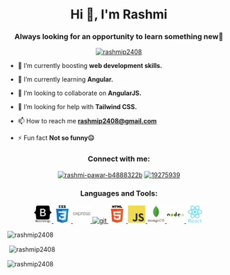 <h1 align="center">Hi 👋, I'm Rashmi</h1>
<h3 align="center">Always looking for an opportunity to learn something new🎯</h3>

<p align="center"> <a href="https://github.com/ryo-ma/github-profile-trophy"><img src="https://github-profile-trophy.vercel.app/?username=rashmip2408" alt="rashmip2408" /></a> </p>

- 🔭 I’m currently boosting **web development skills.**

- 🌱 I’m currently learning **Angular.**

- 👯 I’m looking to collaborate on **AngularJS.**

- 🤝 I’m looking for help with **Tailwind CSS.**

- 📫 How to reach me **rashmip2408@gmail.com**

- ⚡ Fun fact **Not so funny😐**

<h3 align="center">Connect with me:</h3>
<p align="center">
<a href="https://linkedin.com/in/rashmi-pawar-b4888322b" target="blank"><img align="center" src="https://raw.githubusercontent.com/rahuldkjain/github-profile-readme-generator/master/src/images/icons/Social/linked-in-alt.svg" alt="rashmi-pawar-b4888322b" height="30" width="40" /></a>
<a href="https://stackoverflow.com/users/19275939" target="blank"><img align="center" src="https://raw.githubusercontent.com/rahuldkjain/github-profile-readme-generator/master/src/images/icons/Social/stack-overflow.svg" alt="19275939" height="30" width="40" /></a>
</p>

<h3 align="center">Languages and Tools:</h3>
<p align="center"> <a href="https://getbootstrap.com" target="_blank" rel="noreferrer"> <img src="https://raw.githubusercontent.com/devicons/devicon/master/icons/bootstrap/bootstrap-plain-wordmark.svg" alt="bootstrap" width="40" height="40"/> </a> <a href="https://www.w3schools.com/css/" target="_blank" rel="noreferrer"> <img src="https://raw.githubusercontent.com/devicons/devicon/master/icons/css3/css3-original-wordmark.svg" alt="css3" width="40" height="40"/> </a> <a href="https://expressjs.com" target="_blank" rel="noreferrer"> <img src="https://raw.githubusercontent.com/devicons/devicon/master/icons/express/express-original-wordmark.svg" alt="express" width="40" height="40"/> </a> <a href="https://git-scm.com/" target="_blank" rel="noreferrer"> <img src="https://www.vectorlogo.zone/logos/git-scm/git-scm-icon.svg" alt="git" width="40" height="40"/> </a> <a href="https://www.w3.org/html/" target="_blank" rel="noreferrer"> <img src="https://raw.githubusercontent.com/devicons/devicon/master/icons/html5/html5-original-wordmark.svg" alt="html5" width="40" height="40"/> </a> <a href="https://developer.mozilla.org/en-US/docs/Web/JavaScript" target="_blank" rel="noreferrer"> <img src="https://raw.githubusercontent.com/devicons/devicon/master/icons/javascript/javascript-original.svg" alt="javascript" width="40" height="40"/> </a> <a href="https://www.mongodb.com/" target="_blank" rel="noreferrer"> <img src="https://raw.githubusercontent.com/devicons/devicon/master/icons/mongodb/mongodb-original-wordmark.svg" alt="mongodb" width="40" height="40"/> </a> <a href="https://nodejs.org" target="_blank" rel="noreferrer"> <img src="https://raw.githubusercontent.com/devicons/devicon/master/icons/nodejs/nodejs-original-wordmark.svg" alt="nodejs" width="40" height="40"/> </a> <a href="https://reactjs.org/" target="_blank" rel="noreferrer"> <img src="https://raw.githubusercontent.com/devicons/devicon/master/icons/react/react-original-wordmark.svg" alt="react" width="40" height="40"/> </a> </p>


<p><img align="center" src="https://github-readme-stats.vercel.app/api/top-langs?username=rashmip2408&show_icons=true&locale=en&layout=compact" alt="rashmip2408" /></p>

<p>&nbsp;<img align="center" src="https://github-readme-stats.vercel.app/api?username=rashmip2408&show_icons=true&locale=en" alt="rashmip2408" /></p>

<p><img align="center" src="https://github-readme-streak-stats.herokuapp.com/?user=rashmip2408&" alt="rashmip2408" /></p>
